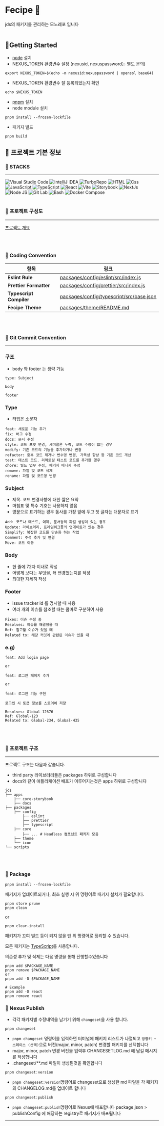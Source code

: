# Fecipe 🍳

jds의 패키지를 관리하는 모노레포 입니다
<br>
<br>

## 🍳Getting Started
- [node](https://nodejs.org/ko/download) 설치
- NEXUS_TOKEN 환경변수 설정 (nexusid, nexuspassword는 별도 문의)
```command
export NEXUS_TOKEN=$(echo -n nexusid:nexuspassword | openssl base64)
```
- NEXUS_TOKEN 환경변수 잘 등록되었는지 확인
```command
echo $NEXUS_TOKEN
```
- [pnpm](https://pnpm.io/installation) 설치
- node module 설치
```command
pnpm install --frozen-lockfile
```
- 패키지 빌드
```command
pnpm build
```

## 🍳 프로젝트 기본 정보


### 🍳 STACKS

___

![Visual Studio Code](https://img.shields.io/badge/Visual_Studio_Code-0078d7?style=for-the-badge&logo=visual-studio-code&logoColor=white)
![IntelliJ IDEA](https://img.shields.io/badge/IntelliJ_IDEA-%23000000?style=for-the-badge&logo=intellij-idea&logoColor=white)
![TurboRepo](https://img.shields.io/badge/TurboRepo-EF4444?style=for-the-badge&logo=turborepo&logoColor=white)
![HTML](https://img.shields.io/badge/html5-E34F26?style=for-the-badge&logo=html5&logoColor=white)
![Css](https://img.shields.io/badge/css-1572B6?style=for-the-badge&logo=css3&logoColor=white)
![JavaScript](https://img.shields.io/badge/javascript-F7DF1E?style=for-the-badge&logo=javascript&logoColor=white)
![TypeScript](https://img.shields.io/badge/typescript-3178C6?style=for-the-badge&logo=Typescript&logoColor=white)
![React](https://img.shields.io/badge/react-61DAFB?style=for-the-badge&logo=react&logoColor=black)
![Vite](https://img.shields.io/badge/Vite-646CFF?style=for-the-badge&logo=Vite&logoColor=white)
![Storybook](https://img.shields.io/badge/storybook-FF4785?style=for-the-badge&logo=Storybook&logoColor=white)
![NextJs](https://img.shields.io/badge/next.js-000000?style=for-the-badge&logo=Next.js&logoColor=white)
![Node JS](https://img.shields.io/badge/node.js-339933?style=for-the-badge&logo=Node.js&logoColor=whit)
![Git Lab](https://img.shields.io/badge/gitlab-F05032?style=for-the-badge&logo=gitlab&logoColor=#FC6D26)
![Bash](https://img.shields.io/badge/BASH-F15A24?style=for-the-badge&logo=Zsh&logoColor=white)
![Docker Compose](https://img.shields.io/badge/docker-%232496ED?style=for-the-badge&logo=docker&logoColor=white)
<br>
<br>

### 🍳 프로젝트 구성도

___
[프로젝트 개요](https://wiki.jobkorea.co.kr/pages/viewpage.action?pageId=579832732)

<br>
<br>

### 🍳 Coding Convention

| 항목                         |링크                                                                                                                             |
|----------------------------|--------------------------------------------------------------------------------------------------------------------------------|
| **Eslint Rule**            | [packages/config/eslint/src/index.js](packages/config/eslint/src/index.js)     |
| **Prettier Formatter** | [packages/config/prettier/src/index.js](packages/config/prettier/src/index.js)                                      |
| **Typescript Compiler**     | [packages/config/typescript/src/base.json](packages/config/typescript/src/base.json) |
| **Fecipe Theme**     | [packages/theme/README.md](packages/theme/README.md) |

<br>
<br>

### 🍳 Git Commit Convention
---

### 구조
- body 와 footer 는 생략 가능
```
type: Subject

body

footer
```

### Type
- 타입은 소문자
```
feat: 새로운 기능 추가
fix: 버그 수정
docs: 문서 수정
style: 코드 포맷 변경, 세미콜론 누락, 코드 수정이 없는 경우
modify: 기존 코드의 기능을 추가하거나 변경
refactor: 중복 코드 제거나 변수명 변경, 가독성 향상 등 기존 코드 개선
test: 테스트 코드. 리펙토링 테스트 코드를 추가한 경우
chore: 빌드 업무 수정, 패키지 매니저 수정
remove: 파일 및 코드 삭제
rename: 파일 및 코드명 변경
```

### Subject
- 제목. 코드 변경사항에 대한 짧은 요약
- 마침표 및 특수 기호는 사용하지 않음
- 영문으로 표기하는 경우 동사를 가장 앞에 두고 첫 글자는 대문자로 표기

```
Add: 코드나 테스트, 예제, 문서등의 파일 생성이 있는 경우
Update: 라이브러리, 프레임워크등의 업데이트가 있는 경우
Simplify: 복잡한 코드를 단순화 하는 작업
Comment: 주석 추가 및 변경
Move: 코드 이동
```

### Body
- 한 줄에 72자 이내로 작성
- 어떻게 보다는 무엇을, 왜 변경했는지를 작성
- 최대한 자세히 작성

### Footer
- issue tracker id 를 명시할 때 사용
- 여러 개의 이슈를 참조할 때는 콤마로 구분하여 사용
```
Fixes: 이슈 수정 중
Resolves: 이슈를 해결했을 때
Ref: 참고할 이슈가 있을 때
Related to: 해당 커밋에 관련된 이슈가 있을 때
```

### e.g)
```
feat: Add login page

or

feat: 로그인 페이지 추가

or

feat: 로그인 기능 구현

로그인 시 토큰 정보를 스토어에 저장

Resolves: Global-12676
Ref: Global-123
Related to: Global-234, Global-435
```

<br>
<br>

### 🍳 프로젝트 구조

___

프로젝트 구조는 다음과 같습니다.

- third party 라이브러리들은 packages 하위로 구성합니다
- docs와 같이 애플리케이션 배포가 이루어지는것은 apps 하위로 구성합니다

```
jds
├── apps
    ├── core-storybook
    ├── docs
├── packages
    ├── config
        ├── eslint
        ├── prettier
        ├── typescript
    ├── core
        ├── ... # Headless 컴포넌트 패키지 모음
    ├── theme
    └── icon
└── scripts
```

<br>
<br>

### 🍳 Package
```command
pnpm install --frozen-lockfile
```
패키지가 업데이트되거나, 최초 실행 시 위 명령어로 패키지 설치가 필요합니다.
```command
pnpm store prune
pnpm clean
```
or
```command
pnpm clear-install
```
패키지가 꼬여 빌드 등이 되지 않을 땐 위 명령어로 정리할 수 있습니다.

모든 패키지는 [TypeScript](https://www.typescriptlang.org/)를 사용합니다.

의존성 추가 및 삭제는 다음 명령을 통해 진행할수있습니다
```command
pnpm add $PACKAGE_NAME
pnpm remove $PACKAGE_NAME
or
pnpm add -D $PACKAGE_NAME

# Example
pnpm add -D react
pnpm remove react
```

### 🍳 Nexus Publish

- 각각 패키지별 수정내역을 남기기 위해 `changeset`을 사용 합니다.
```command
pnpm changeset
```
- `pnpm changeset` 명령어를 입력하면 터미널에 패키지 리스트가 나열되고 `방향키 + 스페이스 (선택)`으로 버전(major, minor, patch) 변경할 패키지를 선택합니다
- major, minor, patch 변경 버전을 입력후 CHANGESETLOG.md 에 남길 메시지를 작성합니다
- .changeset/**.md 파일이 생성된것을 확인합니다
```command
pnpm changeset:version
```
- `pnpm changeset:version`명령어로 changeset으로 생성한 md 파일을 각 패키지의 CHANGELOG.md를 업데이트 합니다
```command
pnpm changeset:publish
```
- `pnpm changeset:publish`명령어로 Nexus에 배포합니다 package.json > publishConfig 에 해당하는 registry로 패키지가 배포됩니다
___
